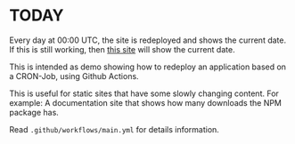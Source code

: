 # TODAY
Every day at 00:00 UTC, the site is redeployed and shows the current date.
If this is still working, then [this site](https://LorisSigrist.github.io/today) will show the current date.



This is intended as demo showing how to redeploy an application based on a CRON-Job, using Github Actions.

This is useful for static sites that have some slowly changing content.
For example: A documentation site that shows how many downloads the NPM package has.

Read `.github/workflows/main.yml` for details information.